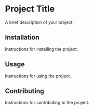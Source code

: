 # Project Title

A brief description of your project.

## Installation

Instructions for installing the project.

## Usage

Instructions for using the project.

## Contributing

Instructions for contributing to the project.